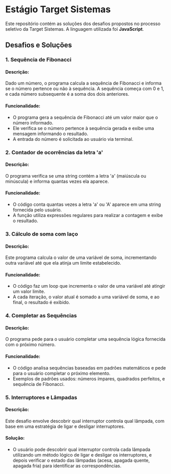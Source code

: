 # Estágio Target Sistemas

Este repositório contém as soluções dos desafios propostos no processo seletivo da Target Sistemas. A linguagem utilizada foi **JavaScript**.

## Desafios e Soluções

### 1. Sequência de Fibonacci

#### Descrição:

Dado um número, o programa calcula a sequência de Fibonacci e informa se o número pertence ou não à sequência. A sequência começa com 0 e 1, e cada número subsequente é a soma dos dois anteriores.

#### Funcionalidade:

- O programa gera a sequência de Fibonacci até um valor maior que o número informado.
- Ele verifica se o número pertence à sequência gerada e exibe uma mensagem informando o resultado.
- A entrada do número é solicitada ao usuário via terminal.

### 2. Contador de ocorrências da letra 'a'

#### Descrição:

O programa verifica se uma string contém a letra 'a' (maiúscula ou minúscula) e informa quantas vezes ela aparece.

#### Funcionalidade:

- O código conta quantas vezes a letra 'a' ou 'A' aparece em uma string fornecida pelo usuário.
- A função utiliza expressões regulares para realizar a contagem e exibe o resultado.

### 3. Cálculo de soma com laço

#### Descrição:

Este programa calcula o valor de uma variável de soma, incrementando outra variável até que ela atinja um limite estabelecido.

#### Funcionalidade:

- O código faz um loop que incrementa o valor de uma variável até atingir um valor limite.
- A cada iteração, o valor atual é somado a uma variável de soma, e ao final, o resultado é exibido.

### 4. Completar as Sequências

#### Descrição:

O programa pede para o usuário completar uma sequência lógica fornecida com o próximo número.

#### Funcionalidade:

- O código analisa sequências baseadas em padrões matemáticos e pede para o usuário completar o próximo elemento.
- Exemplos de padrões usados: números ímpares, quadrados perfeitos, e sequência de Fibonacci.

### 5. Interruptores e Lâmpadas

#### Descrição:

Este desafio envolve descobrir qual interruptor controla qual lâmpada, com base em uma estratégia de ligar e desligar interruptores.

#### Solução:

- O usuário pode descobrir qual interruptor controla cada lâmpada utilizando um método lógico de ligar e desligar os interruptores, e depois verificar o estado das lâmpadas (acesa, apagada quente, apagada fria) para identificar as correspondências.
